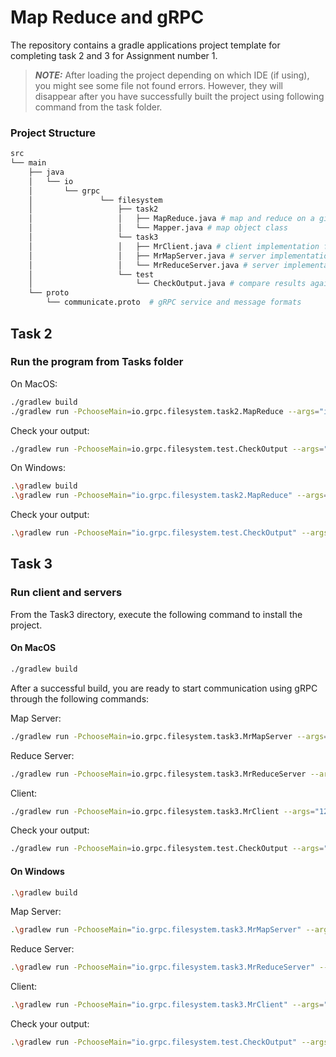 # Map Reduce and gRPC

The repository contains a gradle applications project template for completing task 2 and 3 for Assignment number 1.

> **_NOTE:_**
> After loading the project depending on which IDE (if using), you might see some file not found errors. However, they will disappear after you have successfully built the project using following command from the task folder.

### Project Structure

```bash
src
└── main
    ├── java
    │   └── io
    │       └── grpc
    │               └── filesystem
    │                   ├── task2
    │                   │   ├── MapReduce.java # map and reduce on a given input file
    │                   │   └── Mapper.java # map object class
    │                   └── task3
    │                   │   ├── MrClient.java # client implementation for requesting map and reduce jobs
    │                   │   ├── MrMapServer.java # server implementation to accept and perform map request 
    │                   │   └── MrReduceServer.java # server implementation to accept and perform reduce request
    │                   └── test
    │                       └── CheckOutput.java # compare results against the expected answer using suggested word filters in MapReduce.java file  
    └── proto
        └── communicate.proto  # gRPC service and message formats

```

## Task 2

### Run the program from Tasks folder

On MacOS:

```bash
./gradlew build
./gradlew run -PchooseMain=io.grpc.filesystem.task2.MapReduce --args="input/pigs.txt output/output-task2.txt"
```

Check your output:

```bash
./gradlew run -PchooseMain=io.grpc.filesystem.test.CheckOutput --args="output/output-task2.txt"
```

On Windows:

```bash
.\gradlew build
.\gradlew run -PchooseMain="io.grpc.filesystem.task2.MapReduce" --args="input/pigs.txt output/output-task2.txt"
```

Check your output:

```bash
.\gradlew run -PchooseMain="io.grpc.filesystem.test.CheckOutput" --args="output/output-task2.txt"
```

## Task 3

### Run client and servers

From the Task3 directory, execute the following command to install the project.

#### On MacOS

```bash
./gradlew build
```

After a successful build, you are ready to start communication using gRPC through the following commands:

Map Server:

```bash
./gradlew run -PchooseMain=io.grpc.filesystem.task3.MrMapServer --args="50551"
```

Reduce Server:

```bash
./gradlew run -PchooseMain=io.grpc.filesystem.task3.MrReduceServer --args="50552"
```

Client:

```bash
./gradlew run -PchooseMain=io.grpc.filesystem.task3.MrClient --args="127.0.0.1 50551 50552 input/pigs.txt output/output-task3.txt"
```

Check your output:

```bash
./gradlew run -PchooseMain=io.grpc.filesystem.test.CheckOutput --args="output/output-task3.txt"
```

#### On Windows

```bash
.\gradlew build
```

Map Server:

```bash
.\gradlew run -PchooseMain="io.grpc.filesystem.task3.MrMapServer" --args="50551"
```

Reduce Server:

```bash
.\gradlew run -PchooseMain="io.grpc.filesystem.task3.MrReduceServer" --args="50552"
```

Client:

```bash
.\gradlew run -PchooseMain="io.grpc.filesystem.task3.MrClient" --args="127.0.0.1 50551 50552 input/pigs.txt output/output-task3.txt"
```

Check your output:

```bash
.\gradlew run -PchooseMain="io.grpc.filesystem.test.CheckOutput" --args="output/output-task3.txt"
```
